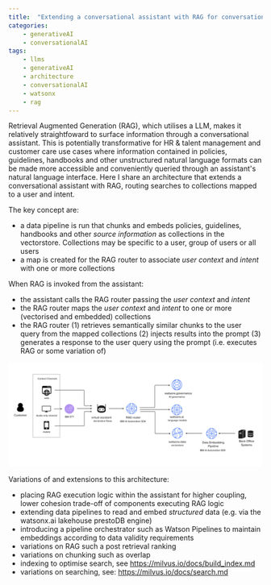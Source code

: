 ```yaml
---
title:  "Extending a conversational assistant with RAG for conversational search across multiple user and user-group embeddings"
categories: 
    - generativeAI
    - conversationalAI
tags: 
    - llms
    - generativeAI
    - architecture
    - conversationalAI
    - watsonx
    - rag
---
```


Retrieval Augmented Generation (RAG), which utilises a LLM, makes it relatively straightfoward to surface information through a conversational assistant. This is potentially transformative for HR & talent management and customer care use cases where information contained in policies, guidelines, handbooks and other unstructured natural language formats can be made more accessible and conveniently queried through an assistant's natural language interface. Here I share an architecture that extends a conversational assistant with RAG, routing searches to collections mapped to a user and intent.

The key concept are:

- a data pipeline is run that chunks and embeds policies, guidelines, handbooks and other *source information* as collections in the vectorstore. Collections may be specific to a user, group of users or all users
- a map is created for the RAG router to associate *user context* and *intent* with one or more collections

When RAG is invoked from the assistant:

- the assistant calls the RAG router passing the *user context* and *intent*
- the RAG router maps the *user context* and *intent* to one or more (vectorised and embedded) collections
- the RAG router (1) retrieves semantically similar chunks to the user query from the mapped collections (2) injects results into the prompt (3) generates a response to the user query using the prompt (i.e. executes RAG or some variation of)

![GitHub Logo](assistant-rag.png)

Variations of and extensions to this architecture:

- placing RAG execution logic within the assistant for higher coupling, lower cohesion trade-off of components executing RAG logic
- extending data pipelines to read and embed *structured* data (e.g. via the watsonx.ai lakehouse prestoDB engine)
- introducing a pipeline orchestrator such as Watson Pipelines to maintain embeddings according to data validity requirements
- variations on RAG such a post retrieval ranking
- variations on chunking such as overlap
- indexing to optimise search, see https://milvus.io/docs/build_index.md
- variations on searching, see: https://milvus.io/docs/search.md 
